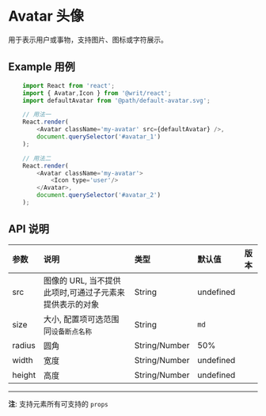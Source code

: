# Avatar 头像
用于表示用户或事物，支持图片、图标或字符展示。

## Example 用例
```js
    import React from 'react';
    import { Avatar,Icon } from '@writ/react';
    import defaultAvatar from '@path/default-avatar.svg';

    // 用法一
    React.render(
        <Avatar className='my-avatar' src={defaultAvatar} />,
        document.querySelector('#avatar_1')
    );

    // 用法二
    React.render(
        <Avatar className='my-avatar'>
            <Icon type='user'/>
        </Avatar>,
        document.querySelector('#avatar_2')
    );
```

## API 说明

| 参数 | 说明 | 类型 | 默认值 | 版本 |
| :-   | :-   |:- | :- |  :-: |
| src  | 图像的 URL, 当不提供此项时,可通过子元素来提供表示的对象 | String | undefined | 
| size | 大小, 配置项可选范围同`设备断点名称` | String | `md` |
| radius | 圆角 | String/Number | 50% |
| width  | 宽度 | String/Number | undefined |
| height | 高度 | String/Number | undefined |
---
**注**: 支持元素所有可支持的 `props`